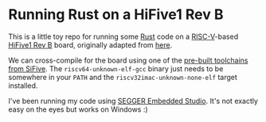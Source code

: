 # Running Rust on a HiFive1 Rev B

This is a little toy repo for running some [Rust](https://rust-lang.org) code on a [RISC-V](https://riscv.org/)-based [HiFive1 Rev B](https://www.sifive.com/boards/hifive1-rev-b) board, originally adapted from [here](https://github.com/riscv-rust/riscv-rust-quickstart).

We can cross-compile for the board using one of the [pre-built toolchains from SiFive](https://www.sifive.com/software). The `riscv64-unknown-elf-gcc` binary just needs to be somewhere in your `PATH` and the `riscv32imac-unknown-none-elf` target installed.

I've been running my code using [SEGGER Embedded Studio](https://www.segger.com/products/development-tools/embedded-studio/). It's not exactly easy on the eyes but works on Windows :)
